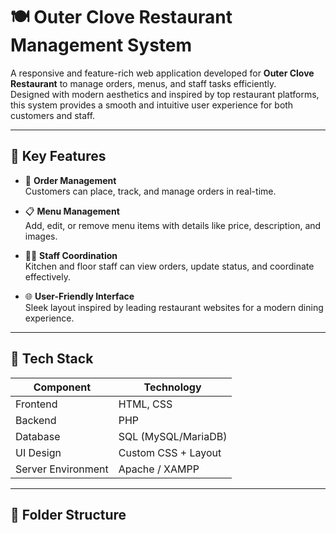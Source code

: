 # 🍽️ Outer Clove Restaurant Management System

A responsive and feature-rich web application developed for **Outer Clove Restaurant** to manage orders, menus, and staff tasks efficiently.  
Designed with modern aesthetics and inspired by top restaurant platforms, this system provides a smooth and intuitive user experience for both customers and staff.

---

## 📌 Key Features

- 🧾 **Order Management**  
  Customers can place, track, and manage orders in real-time.

- 📋 **Menu Management**  
  Add, edit, or remove menu items with details like price, description, and images.

- 👨‍🍳 **Staff Coordination**  
  Kitchen and floor staff can view orders, update status, and coordinate effectively.

- 🌐 **User-Friendly Interface**  
  Sleek layout inspired by leading restaurant websites for a modern dining experience.

---

## 🧱 Tech Stack

| Component       | Technology         |
|----------------|--------------------|
| Frontend        | HTML, CSS          |
| Backend         | PHP                |
| Database        | SQL (MySQL/MariaDB)|
| UI Design       | Custom CSS + Layout|
| Server Environment | Apache / XAMPP  |

---

## 📁 Folder Structure

